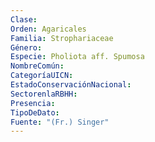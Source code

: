 ```yaml
---
Clase: 
Orden: Agaricales
Familia: Strophariaceae
Género: 
Especie: Pholiota aff. Spumosa
NombreComún: 
CategoríaUICN: 
EstadoConservaciónNacional: 
SectorenlaRBHH: 
Presencia: 
TipoDeDato: 
Fuente: "(Fr.) Singer"
---
```

